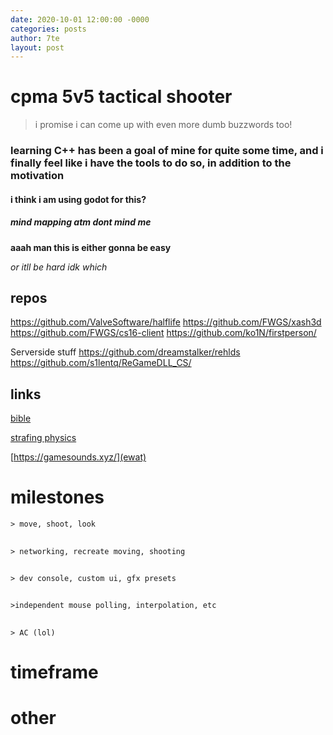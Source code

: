 ```yaml
---
date: 2020-10-01 12:00:00 -0000
categories: posts
author: 7te
layout: post
---
```


# cpma 5v5 tactical shooter

> i promise i can come up with even more dumb buzzwords too!


### learning C++ has been a goal of mine for quite some time, and i finally feel like i have the tools to do so, in addition to the motivation
#### i think i am using godot for this? 
##### _mind mapping atm dont mind me_

**aaah man this is either gonna be easy**

*or itll be hard idk which*

## repos 

https://github.com/ValveSoftware/halflife
https://github.com/FWGS/xash3d
https://github.com/FWGS/cs16-client
https://github.com/ko1N/firstperson/

Serverside stuff
https://github.com/dreamstalker/rehlds
https://github.com/s1lentq/ReGameDLL_CS/

## links

[bible](https://kz-rush.ru/en)

[strafing physics](https://www.youtube.com/watch?v=rTsXO6Zicls)

[https://gamesounds.xyz/](ewat)

# milestones
    > move, shoot, look
##
    > networking, recreate moving, shooting
##
    > dev console, custom ui, gfx presets
##
    >independent mouse polling, interpolation, etc 
##
    > AC (lol)
# timeframe 

# other